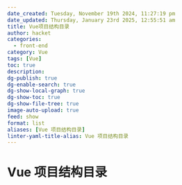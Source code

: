 ```yaml
---
date_created: Tuesday, November 19th 2024, 11:27:19 pm
date_updated: Thursday, January 23rd 2025, 12:55:51 am
title: Vue项目结构目录
author: hacket
categories:
  - front-end
category: Vue
tags: [Vue]
toc: true
description: 
dg-publish: true
dg-enable-search: true
dg-show-local-graph: true
dg-show-toc: true
dg-show-file-tree: true
image-auto-upload: true
feed: show
format: list
aliases: [Vue 项目结构目录]
linter-yaml-title-alias: Vue 项目结构目录
---
```


# Vue 项目结构目录
